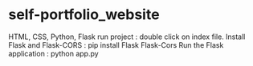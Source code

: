 # self-portfolio_website
HTML, CSS, Python, Flask
run project : double click on index file.
Install Flask and Flask-CORS : pip install Flask Flask-Cors
Run the Flask application : python app.py
